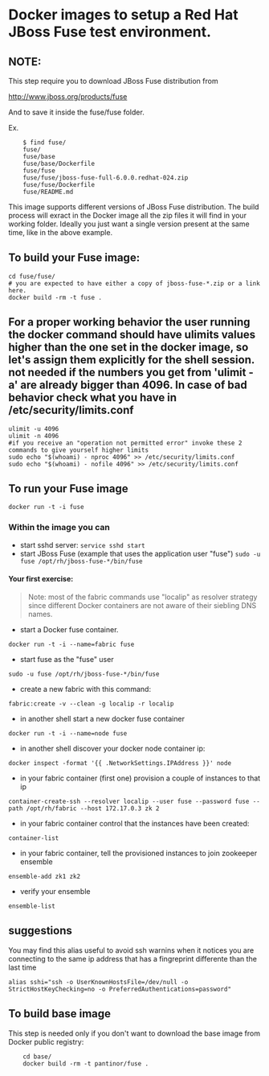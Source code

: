 # Docker images to setup a Red Hat JBoss Fuse test environment.

## NOTE:
This step require you to download JBoss Fuse distribution from 

http://www.jboss.org/products/fuse

And to save it inside the fuse/fuse folder.

Ex.
```
    $ find fuse/
    fuse/
    fuse/base
    fuse/base/Dockerfile
    fuse/fuse
    fuse/fuse/jboss-fuse-full-6.0.0.redhat-024.zip
    fuse/fuse/Dockerfile
    fuse/README.md
```

This image supports different versions of JBoss Fuse distribution. The build process will exract in the Docker image all the zip files it will find in your working folder. Ideally you just want a single version present at the same time, like in the above example.

## To build your Fuse image:
	cd fuse/fuse/
	# you are expected to have either a copy of jboss-fuse-*.zip or a link here.
	docker build -rm -t fuse .

## For a proper working behavior the user running the docker command should have ulimits values higher than the one set in the docker image, so let's assign them explicitly for the shell session. not needed if the numbers you get from 'ulimit -a' are already bigger than 4096. In case of bad behavior check what you have in /etc/security/limits.conf
    ulimit -u 4096
    ulimit -n 4096
    #if you receive an "operation not permitted error" invoke these 2 commands to give yourself higher limits
    sudo echo "$(whoami) - nproc 4096" >> /etc/security/limits.conf
    sudo echo "$(whoami) - nofile 4096" >> /etc/security/limits.conf

## To run your Fuse image
	docker run -t -i fuse

### Within the image you can
- start sshd server:
```service sshd start```
- start JBoss Fuse (example that uses the application user "fuse")
```sudo -u fuse /opt/rh/jboss-fuse-*/bin/fuse```
    
#### Your first exercise:

> Note: most of the fabric commands use "localip" as resolver strategy since different Docker containers are not aware of their siebling DNS names.

- start a Docker fuse container.
```
docker run -t -i --name=fabric fuse
```

- start fuse as the "fuse" user
```
sudo -u fuse /opt/rh/jboss-fuse-*/bin/fuse
```

- create a new fabric with this command:
```
fabric:create -v --clean -g localip -r localip
```

- in another shell start a new docker fuse container
```
docker run -t -i --name=node fuse
```

- in another shell discover your docker node container ip:
```
docker inspect -format '{{ .NetworkSettings.IPAddress }}' node
```

- in your fabric container (first one) provision a couple of instances to that ip
```
container-create-ssh --resolver localip --user fuse --password fuse --path /opt/rh/fabric --host 172.17.0.3 zk 2
```

- in your fabric container control that the instances have been created:
```
container-list
```

- in your fabric container, tell the provisioned instances to join zookeeper ensemble
```
ensemble-add zk1 zk2
```

- verify your ensemble
```
ensemble-list
```

## suggestions
You  may find this alias useful to avoid ssh warnins when it notices you are connecting to the same ip address that has a fingreprint differente than the last time
```
alias sshi="ssh -o UserKnownHostsFile=/dev/null -o StrictHostKeyChecking=no -o PreferredAuthentications=password"
```

## To build base image

This step is needed only if you don't want to download the base image from Docker public registry:
```
    cd base/
    docker build -rm -t pantinor/fuse .
```
